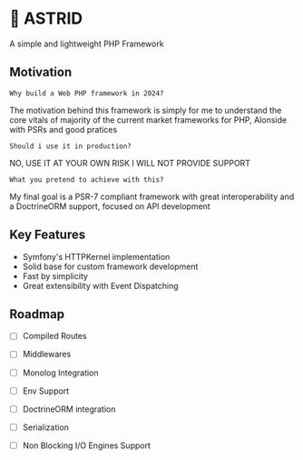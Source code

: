 # 🐘 ASTRID

A simple and lightweight PHP Framework 

## Motivation
    Why build a Web PHP framework in 2024?
The motivation behind this framework is simply for me to understand the core vitals of majority of the current market frameworks for PHP, Alonside with PSRs and good pratices

    Should i use it in production?
NO, USE IT AT YOUR OWN RISK I WILL NOT PROVIDE SUPPORT
    
    What you pretend to achieve with this?
My final goal is a PSR-7 compliant framework with great interoperability and a DoctrineORM support, focused on API development

## Key Features

- Symfony's HTTPKernel implementation
- Solid base for custom framework development
- Fast by simplicity
- Great extensibility with Event Dispatching

## Roadmap

- [ ] Compiled Routes
- [ ] Middlewares
- [ ] Monolog Integration
- [ ] Env Support
- [ ] DoctrineORM integration
- [ ] Serialization
- [ ] Non Blocking I/O Engines Support
    